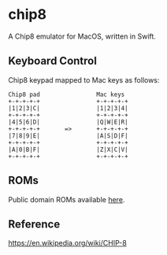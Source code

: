 # chip8
A Chip8 emulator for MacOS, written in Swift.

## Keyboard Control
Chip8 keypad mapped to Mac keys as follows:
```
Chip8 pad                Mac keys
+-+-+-+-+                +-+-+-+-+
|1|2|3|C|                |1|2|3|4|
+-+-+-+-+                +-+-+-+-+
|4|5|6|D|                |Q|W|E|R|
+-+-+-+-+       =>       +-+-+-+-+
|7|8|9|E|                |A|S|D|F|
+-+-+-+-+                +-+-+-+-+
|A|0|B|F|                |Z|X|C|V|
+-+-+-+-+                +-+-+-+-+
```

## ROMs
Public domain ROMs available [here](http://www.zophar.net/pdroms/chip8/chip-8-games-pack.html).

## Reference
https://en.wikipedia.org/wiki/CHIP-8
